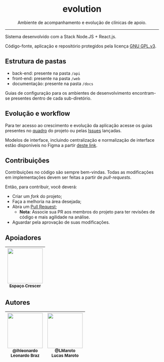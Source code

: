 <h1 align="center">evolution</h1>
<p align="center">
  Ambiente de acompanhamento e evolução de clínicas de apoio.
</p>
<hr>
Sistema desenvolvido com a Stack Node.JS + React.js.

Código-fonte, aplicação e repositório protegidos pela licença [GNU GPL.v3](https://github.com/lhleonardo/evolution/blob/master/LICENSE).

## Estrutura de pastas

 - back-end: presente na pasta `/api`
 - front-end: presente na pasta `/web`
 - documentação: presente na pasta `/docs`
 
 Guias de configuração para os ambientes de desenvolvimento encontram-se presentes dentro de cada sub-diretório. 


## Evolução e workflow

Para ter acesso ao crescimento e evolução da aplicação acesse os guias presentes no [quadro](https://github.com/lhleonardo/evolution/projects) do projeto ou pelas [Issues](https://github.com/lhleonardo/evolution/issues) lançadas.

Modelos de interface, incluindo centralização e normalização de interface estão disponíveis no Figma a partir [deste link](https://www.figma.com/file/rAFgQ6nscj3k8B8OTTZ2jF/Evolution).

## Contribuições
Contribuições no código são sempre bem-vindas. Todas as modificações em implementações devem ser feitas a partir de *pull-requests*. 

Então, para contribuir, você deverá:
-   Criar um  *fork*  do projeto;
-   Faça a melhoria na área desejada;
-   Abra um [Pull Request](https://github.com/lhleonardo/evolution/pulls);
	- **Nota**: Associe sua PR aos membros do projeto para ter revisões de código e mais agilidade na análise.
-   Aguardar pela aprovação de suas modificações.

## Apoiadores

| [<img src="https://scontent.fvag6-1.fna.fbcdn.net/v/t1.0-9/72388948_2137207926572730_1013575061669412864_n.jpg?_nc_cat=110&_nc_sid=85a577&_nc_ohc=l_GBmfGp6UgAX8fX1xb&_nc_ht=scontent.fvag6-1.fna&oh=1b06a2b0d3f4ca04a61e121b7ae0dc8c&oe=5EC908D0" width=115><br><sub>Espaço Crescer</sub>](https://www.facebook.com/CrescerDesenvolvimentoInfantil) <br>| 
| :---: |

## Autores

 | [<img src="https://avatars0.githubusercontent.com/u/11544276?v=4&s=450" width=115><br><sub>@lhleonardo</sub>](https://github.com/lhleonardo) <br><sub>Leonardo Braz</sub>| [<img src="https://avatars3.githubusercontent.com/u/59891332?s=400&v=4" width=115><br><sub>@LMaroto</sub>](https://github.com/LMaroto) <br><sub>Lucas Maroto</sub>|
| :---: | :---: |

<!--stackedit_data:
eyJoaXN0b3J5IjpbLTEyNjE0NTIyMDUsLTE0NzU1MDg5NDgsMT
k0Mzg0MzU2OCwxMzg3NjgwMjI2XX0=
-->